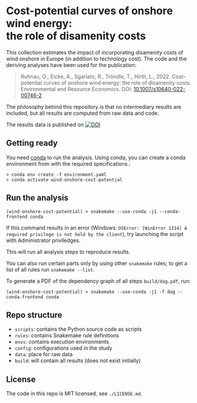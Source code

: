 # Cost-potential curves of onshore wind energy: <br> the role of disamenity costs

This collection estimates the impact of incorporating disamenity costs of wind onshore in Europe (in addition to technology cost). The code and the deriving analyses have been used for the publication:

> Ruhnau, O., Eicke, A., Sgarlato, R., Tröndle, T., Hirth, L., 2022. Cost-potential curves of onshore wind energy: the role of disamenity costs. Environmental and Resource Economics. DOI: [10.1007/s10640-022-00746-2](https://doi.org/10.1007/s10640-022-00746-2)

The philosophy behind this repository is that no intermediary results are included, but all results are computed from raw data and code.

The results data is published on [![DOI](https://zenodo.org/badge/DOI/10.5281/zenodo.7361513.svg)](https://doi.org/10.5281/zenodo.7361513)

## Getting ready

You need [conda](https://conda.io/docs/index.html) to run the analysis. Using conda, you can create a conda environment from with the required specifications.:

    > conda env create -f environment.yaml
    > conda activate wind-onshore-cost-potential


## Run the analysis

    (wind-onshore-cost-potential) > snakemake --use-conda -j1 --conda-frontend conda

If this command results in an error (Windows: `OSError: [WinError 1314] A required privilege is not held by the client`), try launching the script with Administrator priviledges.

This will run all analysis steps to reproduce results.

You can also run certain parts only by using other `snakemake` rules; to get a list of all rules run `snakemake --list`.

To generate a PDF of the dependency graph of all steps `build/dag.pdf`, run:

    (wind-onshore-cost-potential) > snakemake --use-conda -j1 -f dag --conda-frontend conda


## Repo structure

* `scripts`: contains the Python source code as scripts
* `rules`: contains Snakemake rule definitions
* `envs`: contains execution environments
* `config`: configurations used in the study
* `data`: place for raw data
* `build`: will contain all results (does not exist initially)

## License

The code in this repo is MIT licensed, see `./LICENSE.md`.

